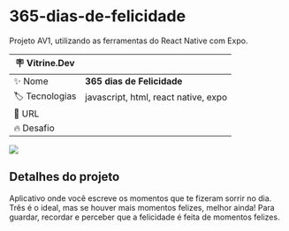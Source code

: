 # 365-dias-de-felicidade

Projeto AV1, utilizando as ferramentas do React Native com Expo.

| :placard: Vitrine.Dev |     |
| -------------  | --- |
| :sparkles: Nome        | **365 dias de Felicidade**
| :label: Tecnologias | javascript, html, react native, expo
| :rocket: URL         | 
| :fire: Desafio     | 

<!-- Inserir imagem com a #vitrinedev ao final do link -->
![](C:\Projetos\Componente-de-traducao\assets\print.png?text=imagem+lindona+do+meu+projeto#vitrinedev)

## Detalhes do projeto

<!--Textos e imagens que descrevam seu projeto, suas conquistas, seus desafios, próximos passos, etc...-->
Aplicativo onde você escreve os momentos que te fizeram sorrir no dia. Três é o ideal, mas se houver mais momentos felizes, melhor ainda! Para guardar, recordar e perceber que a felicidade é feita de momentos felizes.
